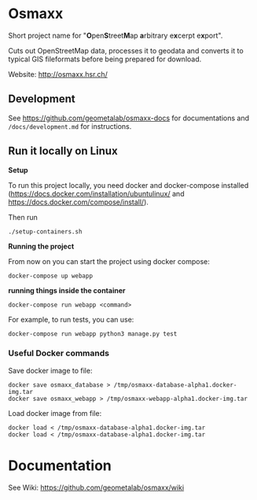 # Osmaxx
Short project name for "<strong>O</strong>pen<strong>S</strong>treet<strong>M</strong>ap <strong>a</strong>rbitrary e<strong>x</strong>cerpt e<strong>x</strong>port".

Cuts out OpenStreetMap data, processes it to geodata and converts it to typical GIS fileformats before being prepared for download. 

Website: http://osmaxx.hsr.ch/

## Development
See https://github.com/geometalab/osmaxx-docs for documentations and `/docs/development.md` for instructions.


## Run it locally on Linux

**Setup**

To run this project locally, you need docker and docker-compose installed 
(https://docs.docker.com/installation/ubuntulinux/ and https://docs.docker.com/compose/install/).

Then run 

`./setup-containers.sh`

**Running the project**

From now on you can start the project using docker compose:

`docker-compose up webapp`

**running things inside the container**

`docker-compose run webapp <command>`

For example, to run tests, you can use:

`docker-compose run webapp python3 manage.py test`


### Useful Docker commands

Save docker image to file:
```shell
docker save osmaxx_database > /tmp/osmaxx-database-alpha1.docker-img.tar
docker save osmaxx_webapp > /tmp/osmaxx-webapp-alpha1.docker-img.tar
```

Load docker image from file:
```shell
docker load < /tmp/osmaxx-database-alpha1.docker-img.tar
docker load < /tmp/osmaxx-database-alpha1.docker-img.tar
```


# Documentation

See Wiki: https://github.com/geometalab/osmaxx/wiki
